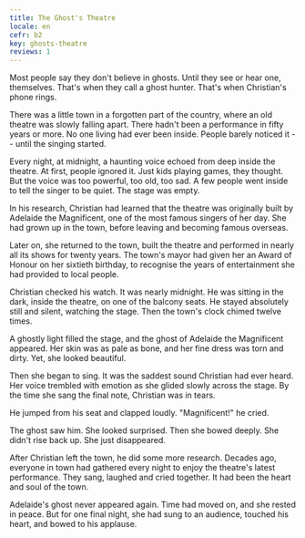 ```yaml
---
title: The Ghost's Theatre
locale: en
cefr: b2
key: ghosts-theatre
reviews: 1
---
```


Most people say they don't believe in ghosts. Until they see or hear one, themselves. That's when they call a ghost hunter. That's when Christian's phone rings.

There was a little town in a forgotten part of the country, where an old theatre was slowly falling apart. There hadn't been a performance in fifty years or more. No one living had ever been inside. People barely noticed it -- until the singing started.

Every night, at midnight, a haunting voice echoed from deep inside the theatre. At first, people ignored it. Just kids playing games, they thought. But the voice was too powerful, too old, too sad. A few people went inside to tell the singer to be quiet. The stage was empty.

In his research, Christian had learned that the theatre was originally built by Adelaide the Magnificent, one of the most famous singers of her day. She had grown up in the town, before leaving and becoming famous overseas.

Later on, she returned to the town, built the theatre and performed in nearly all its shows for twenty years. The town's mayor had given her an Award of Honour on her sixtieth birthday, to recognise the years of entertainment she had provided to local people.

Christian checked his watch. It was nearly midnight. He was sitting in the dark, inside the theatre, on one of the balcony seats. He stayed absolutely still and silent, watching the stage. Then the town's clock chimed twelve times.

A ghostly light filled the stage, and the ghost of Adelaide the Magnificent appeared. Her skin was as pale as bone, and her fine dress was torn and dirty. Yet, she looked beautiful.

Then she began to sing. It was the saddest sound Christian had ever heard. Her voice trembled with emotion as she glided slowly across the stage. By the time she sang the final note, Christian was in tears.

He jumped from his seat and clapped loudly. "Magnificent!" he cried.

The ghost saw him. She looked surprised. Then she bowed deeply. She didn't rise back up. She just disappeared.

After Christian left the town, he did some more research. Decades ago, everyone in town had gathered every night to enjoy the theatre's latest performance. They sang, laughed and cried together. It had been the heart and soul of the town.

Adelaide's ghost never appeared again. Time had moved on, and she rested in peace. But for one final night, she had sung to an audience, touched his heart, and bowed to his applause.